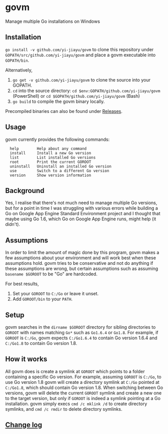 # govm
Manage multiple Go installations on Windows

## Installation
`go install -v github.com/yi-jiayu/govm` to clone this repository under `GOPATH/src/github.com/yi-jiayu/govm` and place a govm executable into `GOPATH/bin`.

Alternatively,
1. `go get -v github.com/yi-jiayu/govm` to clone the source into your GOPATH.
2. `cd` into the source directory: `cd $env:GOPATH/github.com/yi-jiayu/govm` (PowerShell) or `cd $GOPATH/github.com/yi-jiayu/govm` (Bash)
3. `go build` to compile the govm binary locally.

Precompiled binaries can also be found under [Releases](https://github.com/yi-jiayu/govm/releases).

## Usage
govm currently provides the following commands:
```
  help        Help about any command
  install     Install a new Go version
  list        List installed Go versions
  root        Print the current GOROOT
  uninstall   Uninstall an installed Go version
  use         Switch to a different Go version
  version     Show version information
```

## Background
Yes, I realise that there's not much need to manage multiple Go versions, but for a point in time I was struggling with various errors while building a Go on Google App Engine Standard Environment project and I thought that maybe using Go 1.6, which Go on Google App Engine runs, might help (it didn't).

## Assumptions
In order to limit the amount of magic done by this program, govm makes a few assumptions about your environment and will work best when these assumptions hold. govm tries to be conservative and not do anything if these assumptions are wrong, but certain assumptions such as assuming `basename $GOROOT` to be "Go" are hardcoded.

For best results,
1. Set your `GOROOT` to `C:/Go` or leave it unset.
2. Add `GOROOT/bin` to your `PATH`.

## Setup
govm searches in the `dirname $GOROOT` directory for sibling directories to `GOROOT` with names matching `Go*` such as `Go1.6.4` or `Go1.8`. For example, if `GOROOT` is `C:/Go`, govm expects `C:/Go1.6.4` to contain Go version 1.6.4 and `C:/Go1.8` to contain Go version 1.8.

## How it works
All govm does is create a symlink at `GOROOT` which points to a folder containing a specific Go version. For example, assuming `GOROOT` is `C:/Go`, to use Go version 1.8 govm will create a directory symlink at `C:/Go` pointed at `C:/Go1.8`, which should contain Go version 1.8. When switching between Go versions, govm will delete the current `GOROOT` symlink and create a new one to the target version, but only if `GOROOT` is indeed a symlink pointing at a Go installation. govm simply execs `cmd /c mklink /d` to create directory symlinks, and `cmd /c rmdir` to delete directory symlinks.

## [Change log](CHANGELOG.md)
